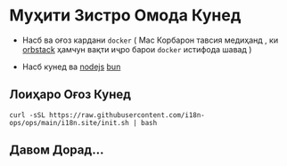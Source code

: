 # Муҳити Зистро Омода Кунед

* Насб ва оғоз кардани `docker` ( Mac Корбарон тавсия медиҳанд , ки [orbstack](https://orbstack.dev) ҳамчун вақти иҷро барои `docker` истифода шавад )

* Насб кунед ва [nodejs](https://nodejs.org/en/download/package-manager) [bun](https://bun.sh/docs/installation)

## Лоиҳаро Оғоз Кунед

```
curl -sSL https://raw.githubusercontent.com/i18n-ops/ops/main/i18n.site/init.sh | bash
```

## Давом Дорад…